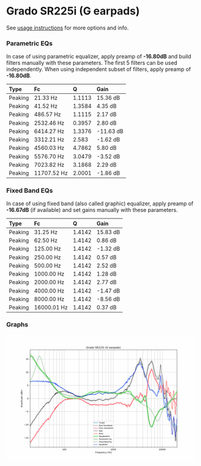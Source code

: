 # Grado SR225i (G earpads)
See [usage instructions](https://github.com/jaakkopasanen/AutoEq#usage) for more options and info.

### Parametric EQs
In case of using parametric equalizer, apply preamp of **-16.80dB** and build filters manually
with these parameters. The first 5 filters can be used independently.
When using independent subset of filters, apply preamp of **-16.80dB**.

| Type    | Fc          |      Q | Gain      |
|:--------|:------------|:-------|:----------|
| Peaking | 21.33 Hz    | 1.1113 | 15.36 dB  |
| Peaking | 41.52 Hz    | 1.3584 | 4.35 dB   |
| Peaking | 486.57 Hz   | 1.1115 | 2.17 dB   |
| Peaking | 2532.46 Hz  | 0.3957 | 2.80 dB   |
| Peaking | 6414.27 Hz  | 1.3376 | -11.63 dB |
| Peaking | 3312.21 Hz  | 2.583  | -1.62 dB  |
| Peaking | 4560.03 Hz  | 4.7862 | 5.80 dB   |
| Peaking | 5576.70 Hz  | 3.0479 | -3.52 dB  |
| Peaking | 7023.82 Hz  | 3.1868 | 2.29 dB   |
| Peaking | 11707.52 Hz | 2.0001 | -1.86 dB  |

### Fixed Band EQs
In case of using fixed band (also called graphic) equalizer, apply preamp of **-16.67dB**
(if available) and set gains manually with these parameters.

| Type    | Fc          |      Q | Gain     |
|:--------|:------------|:-------|:---------|
| Peaking | 31.25 Hz    | 1.4142 | 15.83 dB |
| Peaking | 62.50 Hz    | 1.4142 | 0.86 dB  |
| Peaking | 125.00 Hz   | 1.4142 | -1.32 dB |
| Peaking | 250.00 Hz   | 1.4142 | 0.57 dB  |
| Peaking | 500.00 Hz   | 1.4142 | 2.52 dB  |
| Peaking | 1000.00 Hz  | 1.4142 | 1.28 dB  |
| Peaking | 2000.00 Hz  | 1.4142 | 2.77 dB  |
| Peaking | 4000.00 Hz  | 1.4142 | -1.47 dB |
| Peaking | 8000.00 Hz  | 1.4142 | -8.56 dB |
| Peaking | 16000.01 Hz | 1.4142 | 0.37 dB  |

### Graphs
![](./Grado%20SR225i%20(G%20earpads).png)